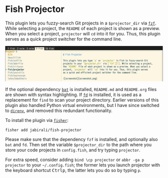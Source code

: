 # Fish Projector

This plugin lets you fuzzy-search Git projects in a `$projector_dir` via
[`fzf`][1]. While selecting a project, the `README` of each project is shown as
a preview. When you select a project, `projector` will `cd` into it for you.
Thus, this plugin serves as a quick project switcher for the command line.

![screenshot](screenshot.png)

If the optional dependency [`bat`][2] is installed, `README.md` and `README.org`
files are shown with syntax highlighting. If [`fd`][3] is installed, it is used
as a replacement for `find` to scan your project directory. Earlier versions
of this plugin also handled Python virtual environments, but I have since
switched to [`direnv`][4], and removed this redundant functionality.

To install the plugin via [`fisher`](https://github.com/jorgebucaran/fisher):

    fisher add jabirali/fish-projector

Please make sure that the dependency `fzf` is installed, and optionally also
`bat` and `fd`. Then set the variable `$projector_dir` to the path where you
store your code projects in `config.fish`, and try typing `projector`.

For extra speed, consider adding `bind \cp projector` or `abbr -ga p projector`
to your `~/.config.fish`; the former lets you launch projector with the keyboard
shortcut <kbd>Ctrl</kbd><kbd>p</kbd>, the latter lets you do so by typing `p`.


[1]: https://github.com/junegunn/fzf
[2]: https://github.com/sharkdp/bat
[3]: https://github.com/sharkdp/fd
[4]: https://github.com/direnv/direnv
